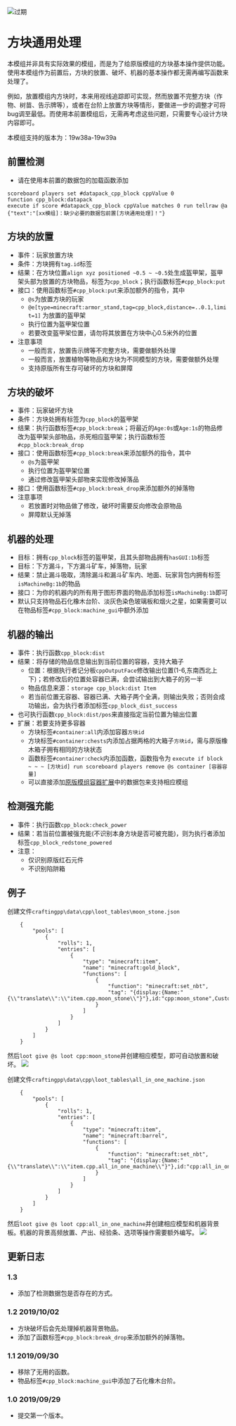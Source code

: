 ![过期](https://www.mcbbs.net/static/image/stamp/timeout.gif)
# 方块通用处理
本模组并非具有实际效果的模组，而是为了给原版模组的方块基本操作提供功能。使用本模组作为前置后，方块的放置、破坏、机器的基本操作都无需再编写函数来处理了。

例如，放置模组内方块时，本来用视线追踪即可实现，然而放置不完整方块（作物、树苗、告示牌等），或者在台阶上放置方块等情形，要做进一步的调整才可将bug调至最低。而使用本前置模组后，无需再考虑这些问题，只需要专心设计方块内容即可。

本模组支持的版本为：19w38a-19w39a

## 前置检测
+ 请在使用本前置的数据包的加载函数添加
```
scoreboard players set #datapack_cpp_block cppValue 0
function cpp_block:datapack
execute if score #datapack_cpp_block cppValue matches 0 run tellraw @a {"text":"[xx模组]：缺少必要的数据包前置[方块通用处理]！"}
```

## 方块的放置
+ 事件：玩家放置方块
+ 条件：方块拥有`tag.id`标签
+ 结果：在方块位置`align xyz positioned ~0.5 ~ ~0.5`处生成盔甲架，盔甲架头部为放置的方块物品，标签为`cpp_block`；执行函数标签`#cpp_block:put`
+ 接口：使用函数标签`#cpp_block:put`来添加额外的指令，其中
	+ `@s`为放置方块的玩家
	+ `@e[type=minecraft:armor_stand,tag=cpp_block,distance=..0.1,limit=1]` 为放置的盔甲架
	+ 执行位置为盔甲架位置
	+ 若要改变盔甲架位置，请勿将其放置在方块中心0.5米外的位置
+ 注意事项
	+ 一般而言，放置告示牌等不完整方块，需要做额外处理
	+ 一般而言，放置植物等物品和方块为不同模型的方块，需要做额外处理
	+ 支持原版所有生存可破坏的方块和屏障

## 方块的破坏
+ 事件：玩家破坏方块
+ 条件：方块处拥有标签为`cpp_block`的盔甲架
+ 结果：执行函数标签`#cpp_block:break`；将最近的`Age:0s`或`Age:1s`的物品修改为盔甲架头部物品，杀死相应盔甲架；执行函数标签`#cpp_block:break_drop`
+ 接口：使用函数标签`#cpp_block:break`来添加额外的指令，其中
	+ `@s`为盔甲架
	+ 执行位置为盔甲架位置
	+ 通过修改盔甲架头部物来实现修改掉落品
+ 接口：使用函数标签`#cpp_block:break_drop`来添加额外的掉落物
+ 注意事项
	+ 若放置时对物品做了修改，破坏时需要反向修改会原物品
	+ 屏障默认无掉落

## 机器的处理
+ 目标：拥有`cpp_block`标签的盔甲架，且其头部物品拥有`hasGUI:1b`标签
+ 目标：下方漏斗，下方漏斗矿车，掉落物，玩家
+ 结果：禁止漏斗吸取，清除漏斗和漏斗矿车内、地面、玩家背包内拥有标签`isMachineBg:1b`的物品
+ 接口：为你的机器内的所有用于图形界面的物品添加标签`isMachineBg:1b`即可
+ 默认只支持物品石化橡木台阶、淡灰色染色玻璃板和烟火之星，如果需要可以在物品标签`#cpp_block:machine_gui`中额外添加

## 机器的输出
+ 事件：执行函数`cpp_block:dist`
+ 结果：将存储的物品信息输出到当前位置的容器，支持大箱子
	+ 位置：根据执行者记分板`cppOutputFace`修改输出位置(1-6,东南西北上下)；若修改后的位置处容器已满，会尝试输出到大箱子的另一半
	+ 物品信息来源：`storage cpp_block:dist Item`
	+ 若当前位置无容器、容器已满、大箱子两个全满，则输出失败；否则会成功输出，会为执行者添加标签`cpp_block_dist_success`
+ 也可执行函数`cpp_block:dist/pos`来直接指定当前位置为输出位置
+ 扩展：若要支持更多容器
	+ 方块标签`#container:all`内添加容器`方块id`
	+ 方块标签`#container:chests`内添加占据两格的大箱子`方块id`，需与原版橡木箱子拥有相同的方块状态
	+ 函数标签`#container:check`内添加函数，函数指令为
	``` execute if block ~ ~ ~ [方块id] run scoreboard players remove @s container [容器容量] ```
	+ 可以直接添加[原版模组容器扩展](https://github.com/ruhuasiyu/CraftingPlusPlus/tree/master/other_datapacks/%E5%8E%9F%E7%89%88%E6%A8%A1%E7%BB%84%E5%AE%B9%E5%99%A8%E6%89%A9%E5%B1%95)中的数据包来支持相应模组

## 检测强充能
+ 事件：执行函数`cpp_block:check_power`
+ 结果：若当前位置被强充能(不识别本身方块是否可被充能)，则为执行者添加标签`cpp_block_redstone_powered`
+ 注意：
	+ 仅识别原版红石元件
	+ 不识别陷阱箱

## 例子
创建文件`craftingpp\data\cpp\loot_tables\moon_stone.json`
```
    {
        "pools": [
            {
                "rolls": 1,
                "entries": [
                    {
                        "type": "minecraft:item",
                        "name": "minecraft:gold_block",
                        "functions": [
                            {
                                "function": "minecraft:set_nbt",
                                "tag": "{display:{Name:"{\\"translate\\":\\"item.cpp.moon_stone\\"}"},id:"cpp:moon_stone",CustomModelData:12970001}"
                            }
                        ]
                    }
                ]
            }
        ]
    }
```
然后`loot give @s loot cpp:moon_stone`并创建相应模型，即可自动放置和破坏。
![](https://i.loli.net/2019/09/29/4bPZfQtlJpyqjLG.png)

创建文件`craftingpp\data\cpp\loot_tables\all_in_one_machine.json`
```
    {
        "pools": [
            {
                "rolls": 1,
                "entries": [
                    {
                        "type": "minecraft:item",
                        "name": "minecraft:barrel",
                        "functions": [
                            {
                                "function": "minecraft:set_nbt",
                                "tag": "{display:{Name:"{\\"translate\\":\\"item.cpp.all_in_one_machine\\"}"},id:"cpp:all_in_one_machine",CustomModelData:12970001,hasGUI:1b}"
                            }
                        ]
                    }
                ]
            }
        ]
    }
```
然后`loot give @s loot cpp:all_in_one_machine`并创建相应模型和机器背景板。机器的背景高频放置、产出、经验条、选项等操作需要额外编写。
![](https://i.loli.net/2019/09/29/glqRTmQcS5kVjEs.png)

## 更新日志
### 1.3
+ 添加了检测数据包是否存在的方式。

### 1.2 2019/10/02
+ 方块破坏后会先处理掉机器背景物品。
+ 添加了函数标签`#cpp_block:break_drop`来添加额外的掉落物。

### 1.1 2019/09/30
+ 移除了无用的函数。
+ 物品标签`#cpp_block:machine_gui`中添加了石化橡木台阶。

### 1.0 2019/09/29
+ 提交第一个版本。